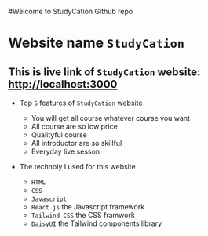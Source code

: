 #Welcome to StudyCation Github repo

# Website name `StudyCation`

## This is live link of `StudyCation` website: [http://localhost:3000](http://localhost:3000)

* Top `5` features of `StudyCation` website
   * You will get all course whatever course you want
   * All course are so low price
   * Qualityful course
   * All introductor are so skillful
   * Everyday live sesson

* The technoly I used for this website
   * `HTML`
   * `CSS`
   * `Javascript`
   * `React.js` the Javascript framework
   * `Tailwind CSS` the CSS framwork
   * `DaisyUI` the Tailwind components library
